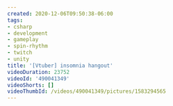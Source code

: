 ```yaml
---
created: 2020-12-06T09:50:38-06:00
tags:
- csharp
- development
- gameplay
- spin-rhythm
- twitch
- unity
title: '[Vtuber] insomnia hangout'
videoDuration: 23752
videoId: '490041349'
videoShorts: []
videoThumbId: /videos/490041349/pictures/1583294565
---
```

